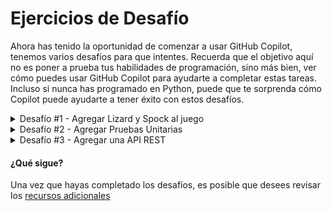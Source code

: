 # Ejercicios de Desafío

Ahora has tenido la oportunidad de comenzar a usar GitHub Copilot, tenemos varios desafíos para que intentes. Recuerda que el objetivo aquí no es poner a prueba tus habilidades de programación, sino más bien, ver cómo puedes usar GitHub Copilot para ayudarte a completar estas tareas. Incluso si nunca has programado en Python, puede que te sorprenda cómo Copilot puede ayudarte a tener éxito con estos desafíos.


<details>
<summary>Desafío #1 - Agregar Lizard y Spock al juego</summary>

### Agregando Lizard y Spock al juego

- Mejora el juego de piedra, papel y tijeras agregando Lizard y Spock.
**Kudos adicionales** por una interfaz de terminal que proporcione una lista de opciones con entrada de teclado.
Por ejemplo:
```
$ Elige tu opción:
1.  Piedra
2.  Papel
3.  Tijeras
4.  Lagarto
5.  Spock
```

<img width="400" alt="Agregando Lizard y Spock" src="assets/Rock Paper Scissors Lizard Spock image.jpg">

</details>

<details>
<summary>Desafío #2 - Agregar Pruebas Unitarias</summary>

### Agregando Pruebas Unitarias

- Implementa pruebas unitarias utilizando pytest o cualquier módulo de prueba de tu elección.
Intenta apuntar al 100% de cobertura :)

Lógica de Negocios:

<img width="400" alt="Agregando Lizard y Spock" src="assets/Rock Paper Scissors Lizard Spock image.jpg">

</details>

<details>
<summary>Desafío #3 - Agregar una API REST</summary>

### Agregando una API REST

- Conviértelo en una API REST
Por ejemplo, enviar un POST /rock (o carga útil json) debería devolver una respuesta 200 OK con el resultado en el cuerpo

</details>

#### ¿Qué sigue?

Una vez que hayas completado los desafíos, es posible que desees revisar los [recursos adicionales](<./4. additional resources.md>)